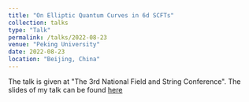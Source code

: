 ```yaml
---
title: "On Elliptic Quantum Curves in 6d SCFTs"
collection: talks
type: "Talk"
permalink: /talks/2022-08-23
venue: "Peking University"
date: 2022-08-23
location: "Beijing, China"
---
```


The talk is given at "The 3rd National Field and String Conference". The slides of my talk can be found [here](http://pcft.ustc.edu.cn/_upload/article/files/ab/c3/eaad9a01448ab3c206e518ce489b/9e02b793-bb8c-42cd-8c54-c34bd4333f49.pdf)
